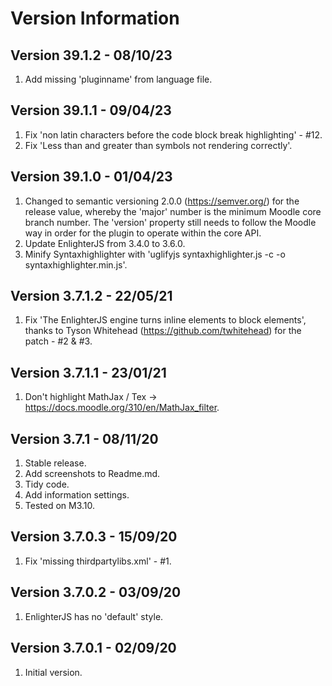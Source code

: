 Version Information
===================
Version 39.1.2 - 08/10/23
--------------------------
1. Add missing 'pluginname' from language file.

Version 39.1.1 - 09/04/23
--------------------------
1. Fix 'non latin characters before the code block break highlighting' - #12.
2. Fix 'Less than and greater than symbols not rendering correctly'.

Version 39.1.0 - 01/04/23
--------------------------
1. Changed to semantic versioning 2.0.0 (https://semver.org/) for the release value, whereby the 'major' number is the minimum Moodle
   core branch number.  The 'version' property still needs to follow the Moodle way in order for the plugin to operate within the core
   API.
2. Update EnlighterJS from 3.4.0 to 3.6.0.
3. Minify Syntaxhighlighter with 'uglifyjs syntaxhighlighter.js -c -o syntaxhighlighter.min.js'.

Version 3.7.1.2 - 22/05/21
--------------------------
1. Fix 'The EnlighterJS engine turns inline elements to block elements', thanks to
   Tyson Whitehead (https://github.com/twhitehead) for the patch - #2 & #3.

Version 3.7.1.1 - 23/01/21
--------------------------
1. Don't highlight MathJax / Tex -> https://docs.moodle.org/310/en/MathJax_filter.

Version 3.7.1   - 08/11/20
--------------------------
1. Stable release.
2. Add screenshots to Readme.md.
3. Tidy code.
4. Add information settings.
5. Tested on M3.10.

Version 3.7.0.3 - 15/09/20
--------------------------
1. Fix 'missing thirdpartylibs.xml' - #1.

Version 3.7.0.2 - 03/09/20
--------------------------
1. EnlighterJS has no 'default' style.

Version 3.7.0.1 - 02/09/20
--------------------------
1. Initial version.
